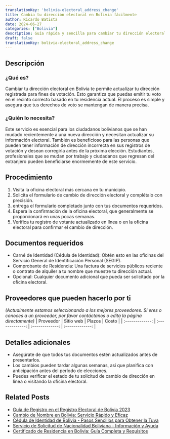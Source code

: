 ```yaml
---
translationKey: 'bolivia-electoral_address_change'
title: Cambia tu dirección electoral en Bolivia fácilmente
author: Ricardo Batista
date: 2024-06-27
categories: ["Bolivia"]
description: Guía rápida y sencilla para cambiar tu dirección electoral en Bolivia. Asegúrate de poder votar donde vives en solo unos pocos pasos.
draft: false
translationKey: bolivia-electoral_address_change
---
```


## Descripción
### ¿Qué es?
Cambiar tu dirección electoral en Bolivia te permite actualizar tu dirección registrada para fines de votación. Esto garantiza que puedas emitir tu voto en el recinto correcto basado en tu residencia actual. El proceso es simple y asegura que tus derechos de voto se mantengan de manera precisa.

### ¿Quién lo necesita?
Este servicio es esencial para los ciudadanos bolivianos que se han mudado recientemente a una nueva dirección y necesitan actualizar su información electoral. También es beneficioso para las personas que pueden tener información de dirección incorrecta en sus registros de votación y desean corregirla antes de la próxima elección. Estudiantes, profesionales que se mudan por trabajo y ciudadanos que regresan del extranjero pueden beneficiarse enormemente de este servicio.

## Procedimiento

1. Visita la oficina electoral más cercana en tu municipio.
2. Solicita el formulario de cambio de dirección electoral y complétalo con precisión.
3. entrega el formulario completado junto con tus documentos requeridos.
4. Espera la confirmación de la oficina electoral, que generalmente se proporcionará en unas pocas semanas.
5. Verifica tu registro de votante actualizado en línea o en la oficina electoral para confirmar el cambio de dirección.

## Documentos requeridos

- Carné de Identidad (Cédula de Identidad): Obtén esto en las oficinas del Servicio General de Identificación Personal (SEGIP).
- Comprobante de Residencia: Una factura de servicios públicos reciente o contrato de alquiler a tu nombre que muestre tu dirección actual.
- Opcional: Cualquier documento adicional que pueda ser solicitado por la oficina electoral.

## Proveedores que pueden hacerlo por ti
_(Actualmente estamos seleccionando a los mejores proveedores. Si eres o conoces a un proveedor, por favor contáctanos o edita la página directamente)_ 
| Proveedor        |     Sitio web     |     Plazos    |       Costo      |
| :-------------: | :-------------: |  :-------------: | :-------------: |

## Detalles adicionales

- Asegúrate de que todos tus documentos estén actualizados antes de presentarlos.
- Los cambios pueden tardar algunas semanas, así que planifica con anticipación antes del período de elecciones.
- Puedes verificar el estado de tu solicitud de cambio de dirección en línea o visitando la oficina electoral.


## Related Posts

- [Guía de Registro en el Registro Electoral de Bolivia 2023](https://tramitit.com/es/guides/bolivia/inscripción_en_el_registro_electoral/)
- [Cambio de Nombre en Bolivia: Servicio Rápido y Eficaz](https://tramitit.com/es/guides/bolivia/cambio_de_nombre/)
- [Cédula de Identidad de Bolivia - Pasos Sencillos para Obtener la Tuya](https://tramitit.com/es/guides/bolivia/cédula_de_identidad/)
- [Servicio de Solicitud de Nacionalidad Boliviana - Información y Ayuda](https://tramitit.com/es/guides/bolivia/solicitud_de_nacionalidad/)
- [Certificado de Residencia en Bolivia: Guía Completa y Requisitos](https://tramitit.com/es/guides/bolivia/certificado_de_residencia/)